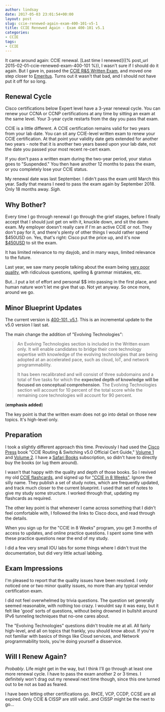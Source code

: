 ```yaml
---
author: lindsay
date: 2017-05-03 23:01:54+00:00
layout: post
slug: ccie-renewed-again-exam-400-101-v5-1
title: CCIE Renewed Again - Exam 400-101 v5.1
categories:
- CCIE
tags:
- CCIE
---
```


It came around again: CCIE renewal. [Last time I renewed]({% post_url 2015-02-01-ccie-renewed-exam-400-101 %}), I wasn't sure if I should do it again. But I gave in, passed the [CCIE R&S Written Exam](http://www.cisco.com/c/en/us/training-events/training-certifications/exams/current-list/ccie-routing-switching.html), and moved one step closer to [Emeritus](http://www.cisco.com/c/en/us/training-events/training-certifications/certifications/expert/ccie-program/emeritus.html). Turns out it wasn't that bad, and I should not have put it off for so long.

## Renewal Cycle

Cisco certifications below Expert level have a 3-year renewal cycle. You can renew your CCNA or CCNP certifications at any time by sitting an exam at the same level. Your 3-year cycle restarts from the day you pass that exam.

CCIE is a little different. A CCIE certification remains valid for two years from your lab date. You can sit any CCIE-level written exam to renew your CCIE certification. At that point your validity date gets extended for another two years - note that it is another two years based upon your lab date, not the date you passed your most recent re-cert exam.

If you don't pass a written exam during the two-year period, your status goes to "Suspended." You then have another 12 months to pass the exam, or you completely lose your CCIE status.

My renewal date was last September. I didn't pass the exam until March this year. Sadly that means I need to pass the exam again by September 2018. Only 18 months away. _Sigh._

## Why Bother?

Every time I go through renewal I go through the grief stages, before I finally accept that I should just get on with it, knuckle down, and sit the damn exam. My employer doesn't really care if I'm an active CCIE or not. They don't pay for it, and there's plenty of other things I would rather spend \$450USD on. Yes, that's right: Cisco put the price up, and it's now [\$450USD](https://networkingnerd.net/2017/02/17/the-rising-tide-of-ccie-written-costs/) to sit the exam.

It has limited relevance to my dayjob, and in many ways, limited relevance to the future.

Last year, we saw many people talking about the exam being [very poor quality](https://networkingnerd.net/2016/07/13/the-ccie-routing-and-switching-written-exam-needs-to-be-fixed/), wth ridiculous questions, spelling & grammar mistakes, etc.

But...I put a lot of effort and personal \$\$ into passing in the first place, and human nature won't let me give that up. Not yet anyway. So once more, around we go.

## Minor Blueprint Updates

The current version is [400-101, v5.1](https://learningnetwork.cisco.com/community/certifications/ccie_routing_switching/written_exam_v5/exam-topics). This is an incremental update to the v5.0 version I last sat.

The main change the addition of "Evolving Technologies":

> An Evolving Technologies section is included in the Written exam only. It will enable candidates to bridge their core technology expertise with knowledge of the evolving technologies that are being adopted at an accelerated pace, such as cloud, IoT, and network programmability.
>
> It has been recalibrated and will consist of three subdomains and a total of five tasks for which the **expected depth of knowledge will be focused on conceptual comprehension**. The Evolving Technologies section will account for 10 percent of the total score while the remaining core technologies will account for 90 percent.

(**emphasis added**)

The key point is that the written exam does not go into detail on those new topics. It's high-level only.

## Preparation

I took a slightly different approach this time. Previously I had used the [Cisco Press](http://www.ciscopress.com/) book "CCIE Routing & Switching v5.0 Official Cert Guide," [Volume 1](http://www.ciscopress.com/store/ccie-routing-and-switching-v5.0-official-cert-guide-9781587143960) and [Volume 2](http://www.ciscopress.com/store/ccie-routing-and-switching-v5.0-official-cert-guide-9781587144912). I have a [Safari Books](http://www.safaribooksonline.com/) subscription, so didn't have to directly buy the books (or lug them around).

I wasn't that happy with the quality and depth of those books. So I revived my old [CCIE flashcards](http://www.mentalcaseapp.com/), and signed up for ["CCIE in 8 Weeks"](https://cciein8weeks.com). Ignore the silly name. They publish a set of study notes, which are frequently updated, and track much closer to the current blueprint. I used that set of notes to give my study some structure. I worked through that, updating my flashcards as required.

The other key point is that whenever I came across something that I didn't feel comfortable with, I followed the links to Cisco docs, and read through the details.

When you sign up for the "CCIE in 8 Weeks" program, you get 3 months of access to updates, and online practice questions. I spent some time with these practice questions near the end of my study.

I did a few very small IOU labs for some things where I didn't trust the documentation, but did very little actual labbing.

## Exam Impressions

I'm pleased to report that the quality issues have been resolved. I only noticed one or two minor quality issues, no more than any typical vendor certification exam.

I did not feel overwhelmed by trivia questions. The question set generally seemed reasonable, with nothing too crazy. I wouldnt say it was easy, but it felt like 'good' sorts of questions, without being drowned in bullshit around IPv6 tunneling techniques that no-one cares about.

The "Evolving Technologies" questions didn't trouble me at all. All fairly high-level, and all on topics that frankly, you should know about. If you're not familiar with basics of things like Cloud services, and Network programmability tools, you're doing yourself a disservice.

## Will I Renew Again?

_Probably_. Life might get in the way, but I think I'll go through at least one more renewal cycle. I have to pass the exam another 2 or 3 times. I definitely won't drag out my renewal next time though, since this one turned out to be not as bad as feared.

I have been letting other certifications go. RHCE, VCP, CCDP, CCSE are all expired. Only CCIE & CISSP are still valid...and CISSP might be the next to go...

